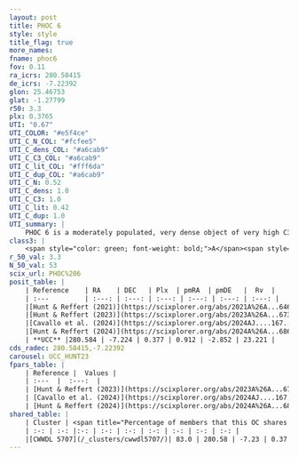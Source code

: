 ```yaml
---
layout: post
title: PHOC 6
style: style
title_flag: true
more_names: 
fname: phoc6
fov: 0.11
ra_icrs: 280.58415
de_icrs: -7.22392
glon: 25.46753
glat: -1.27799
r50: 3.3
plx: 0.3765
UTI: "0.67"
UTI_COLOR: "#e5f4ce"
UTI_C_N_COL: "#fcfee5"
UTI_C_dens_COL: "#a6cab9"
UTI_C_C3_COL: "#a6cab9"
UTI_C_lit_COL: "#fff6da"
UTI_C_dup_COL: "#a6cab9"
UTI_C_N: 0.52
UTI_C_dens: 1.0
UTI_C_C3: 1.0
UTI_C_lit: 0.42
UTI_C_dup: 1.0
UTI_summary: |
    PHOC 6 is a moderately populated, very dense object of very high C3 quality. It is poorly studied in the literature. This object shares a large percentage of members with a later reported entry.
class3: |
    <span style="color: green; font-weight: bold;">A</span><span style="color: green; font-weight: bold;">A</span>
r_50_val: 3.3
N_50_val: 53
scix_url: PHOC%206
posit_table: |
    | Reference    | RA    | DEC   | Plx  | pmRA  | pmDE   |  Rv  |
    | :---         | :---: | :---: | :---: | :---: | :---: | :---: |
    |[Hunt & Reffert (2021)](https://scixplorer.org/abs/2021A%26A...646A.104H) | 280.59 | -7.232 | 0.382 | 0.882 | -2.848 | -- |
    |[Hunt & Reffert (2023)](https://scixplorer.org/abs/2023A%26A...673A.114H) | 280.581 | -7.236 | 0.379 | 0.934 | -2.826 | 14.151 |
    |[Cavallo et al. (2024)](https://scixplorer.org/abs/2024AJ....167...12C) | 280.583 | -7.241 | 0.379 | -- | -- | -- |
    |[Hunt & Reffert (2024)](https://scixplorer.org/abs/2024A%26A...686A..42H) | 280.581 | -7.236 | 0.379 | 0.934 | -2.826 | 14.151 |
    | **UCC** |280.584 | -7.224 | 0.377 | 0.912 | -2.852 | 23.221 | 
cds_radec: 280.58415,-7.22392
carousel: UCC_HUNT23
fpars_table: |
    | Reference |  Values |
    | :---  |  :---:  |
    | [Hunt & Reffert (2023)](https://scixplorer.org/abs/2023A%26A...673A.114H) | `AV50=1.851, diffAV50=1.762, MOD50=11.913, logAge50=8.469` |
    | [Cavallo et al. (2024)](https://scixplorer.org/abs/2024AJ....167...12C) | `AV50=2.51, dMod50=11.21, logAge50=8.44, [Fe/H]50=-1.05` |
    | [Hunt & Reffert (2024)](https://scixplorer.org/abs/2024A%26A...686A..42H) | `MassJ=584.422` |
shared_table: |
    | Cluster | <span title="Percentage of members that this OC shares with the ones listed">%</span>   | RA   | DEC   | Plx   | pmRA  | pmDE  | Rv | UTI |
    | :-: | :-: |:-: | :-: | :-: | :-: | :-: | :-: | :-: |
    |[CWWDL 5707](/_clusters/cwwdl5707/)| 83.0 | 280.58 | -7.23 | 0.37 | 0.92 | -2.85 | 23.22 |0.0 |
---
```


